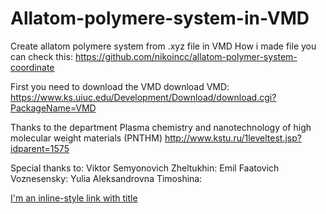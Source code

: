 # Allatom-polymere-system-in-VMD

Create allatom polymere system from .xyz file in VMD
How i made file you can check this: https://github.com/nikoincc/allatom-polymer-system-coordinate

First you need to download the VMD 
download VMD: https://www.ks.uiuc.edu/Development/Download/download.cgi?PackageName=VMD

Thanks to the department Plasma chemistry and nanotechnology of high molecular weight materials
(PNTHM) http://www.kstu.ru/1leveltest.jsp?idparent=1575

Special thanks to:
Viktor Semyonovich Zheltukhin: 
Emil Faatovich Voznesensky: 
Yulia Aleksandrovna Timoshina: 


[I'm an inline-style link with title](https://www.google.com "Google's Homepage")
